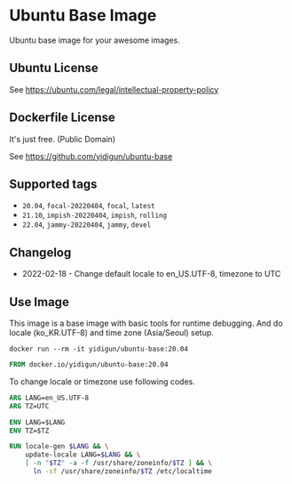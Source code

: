 # Ubuntu Base Image

Ubuntu base image for your awesome images.

## Ubuntu License

See https://ubuntu.com/legal/intellectual-property-policy

## Dockerfile License

It's just free. (Public Domain)

See https://github.com/yidigun/ubuntu-base

## Supported tags

* ```20.04```, ```focal-20220404```, ```focal```, ```latest```
* ```21.10```, ```impish-20220404```, ```impish```, ```rolling```
* ```22.04```, ```jammy-20220404```, ```jammy```, ```devel```

## Changelog

* 2022-02-18 - Change default locale to en_US.UTF-8, timezone to UTC

## Use Image

This image is a base image with basic tools for runtime debugging.
And do locale (ko_KR.UTF-8) and time zone (Asia/Seoul) setup.

```shell
docker run --rm -it yidigun/ubuntu-base:20.04
```

```dockerfile
FROM docker.io/yidigun/ubuntu-base:20.04
```

To change locale or timezone use following codes.

```dockerfile
ARG LANG=en_US.UTF-8
ARG TZ=UTC

ENV LANG=$LANG
ENV TZ=$TZ

RUN locale-gen $LANG && \
    update-locale LANG=$LANG && \
    [ -n "$TZ" -a -f /usr/share/zoneinfo/$TZ ] && \
      ln -sf /usr/share/zoneinfo/$TZ /etc/localtime
```
